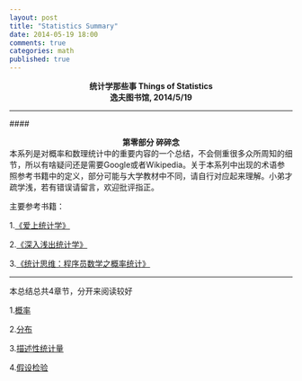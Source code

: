 ```yaml
---
layout: post
title: "Statistics Summary"
date: 2014-05-19 18:00
comments: true
categories: math
published: true
---
```


**<center>统计学那些事 Things of Statistics</center>**
**<center>逸夫图书馆, 2014/5/19</center>**

----------

####<center>**第零部分 碎碎念**</center>
本系列是对概率和数理统计中的重要内容的一个总结，不会侧重很多众所周知的细节，所以有啥疑问还是需要Google或者Wikipedia。关于本系列中出现的术语参照参考书籍中的定义，部分可能与大学教材中不同，请自行对应起来理解。小弟才疏学浅，若有错误请留言，欢迎批评指正。

主要参考书籍：

1.[《爱上统计学》](http://book.douban.com/subject/2985995/)

2.[《深入浅出统计学》](http://book.douban.com/subject/7056708/)

3.[《统计思维：程序员数学之概率统计》](http://book.douban.com/subject/24381562/)

----------

本总结总共4章节，分开来阅读较好

1.[概率](http://hujiaweibujidao.github.io/blog/2014/05/19/statistics-summary-1/)

2.[分布](http://hujiaweibujidao.github.io/blog/2014/05/19/statistics-summary-2/)

3.[描述性统计量](http://hujiaweibujidao.github.io/blog/2014/05/19/statistics-summary-3/)

4.[假设检验](http://hujiaweibujidao.github.io/blog/2014/05/19/statistics-summary-4/)


